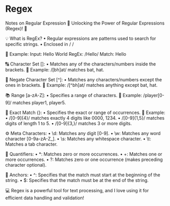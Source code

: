 # Regex
Notes on Regular Expression
🚀 Unlocking the Power of Regular Expressions (Regex)! 🚀

💡 What is RegEx?
• Regular expressions are patterns used to search for specific strings.
• Enclosed in / /

💼 Example:
Input: Hello World
RegEx: /Hello/
Match: Hello

🔠 Character Set []:
• Matches any of the characters/numbers inside the brackets.
💠 Example:
/[bh]at/ matches bat, hat.

🚫 Negate Character Set [^]:
• Matches any characters/numbers except the ones in brackets.
💠 Example:
/[^bh]at/ matches anything except bat, hat.

📚 Range [a-zA-Z]:
• Specifies a range of characters.
💠 Example: /player[0-9]/ matches player1, player5.

🎯 Exact Match {}:
• Specifies the exact or range of occurrences.
💠 Example:
• /[0-9]{4}/ matches exactly 4 digits like 0000, 1234.
• /[0-9]{1,5}/ matches digits of length 1 to 5.
• /[0-9]{3,}/ matches 3 or more digits.

⚙️ Meta Characters:
• \d: Matches any digit [0-9].
• \w: Matches any word character [0-9a-zA-Z_].
• \s: Matches any whitespace character.
• \t: Matches a tab character.

🔢 Quantifiers:
• *: Matches zero or more occurrences.
• +: Matches one or more occurrences.
• ?: Matches zero or one occurrence (makes preceding character optional).

📍 Anchors:
• ^: Specifies that the match must start at the beginning of the string.
• $: Specifies that the match must be at the end of the string.

💻 Regex is a powerful tool for text processing, and I love using it for efficient data handling and validation!

